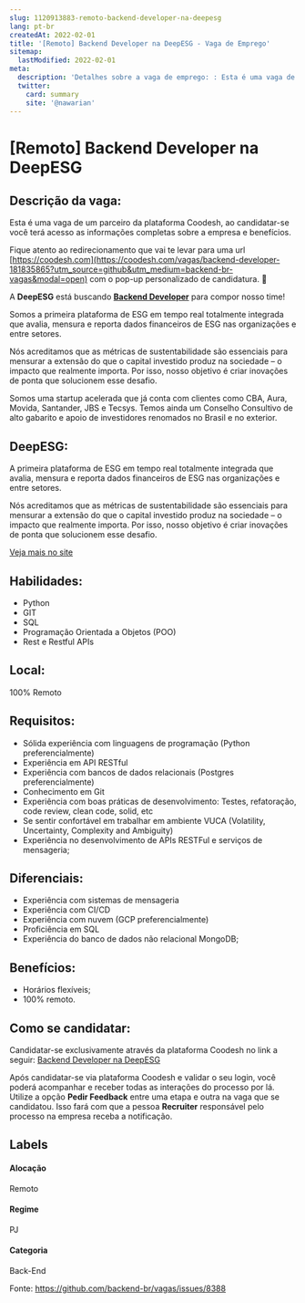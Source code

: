 ```yaml
---
slug: 1120913883-remoto-backend-developer-na-deepesg
lang: pt-br
createdAt: 2022-02-01
title: '[Remoto] Backend Developer na DeepESG - Vaga de Emprego'
sitemap:
  lastModified: 2022-02-01
meta:
  description: 'Detalhes sobre a vaga de emprego: : Esta é uma vaga de um parceiro da plataforma Coodesh, ao candidatar-se você terá acesso as informações completas sobre a empresa e benefícios.  Fique atento ao redirecionamento que vai te levar para uma url [https://coodesh.com](https://coodesh.com/vagas/backend-developer-181835865?utm_source=github&utm_medium=backend-br-vagas&modal=open) com o pop-up personalizado de candidatura. 👋 <p style="text-align:justify;">A <strong>DeepESG</strong> está buscando <strong><ins>Backend Developer</ins></strong> para compor nosso time!</p> <p>Somos a primeira plataforma de ESG em tempo real totalmente integrada que avalia, mensura e reporta dados financeiros de ESG nas organizações e entre setores.</p> <p>Nós acreditamos que as métricas de sustentabilidade são essenciais para mensurar a extensão do que o capital investido produz na sociedade – o impacto que realmente importa. Por isso, nosso objetivo é criar inovações de ponta que solucionem esse desafio.</p> <p>Somos uma startup acelerada que já conta com clientes como CBA, Aura, Movida, Santander, JBS e Tecsys. Temos ainda um Conselho Consultivo de alto gabarito e apoio de investidores renomados no Brasil e no exterior.</p> <p></p> <p style="text-align:justify;"></p> <p></p>'
  twitter:
    card: summary
    site: '@nawarian'
---
```


# [Remoto] Backend Developer na DeepESG

## Descrição da vaga: 
Esta é uma vaga de um parceiro da plataforma Coodesh, ao candidatar-se você terá acesso as informações completas sobre a empresa e benefícios.


Fique atento ao redirecionamento que vai te levar para uma url [https://coodesh.com](https://coodesh.com/vagas/backend-developer-181835865?utm_source=github&utm_medium=backend-br-vagas&modal=open) com o pop-up personalizado de candidatura. 👋
<p style="text-align:justify;">A <strong>DeepESG</strong> está buscando <strong><ins>Backend Developer</ins></strong> para compor nosso time!</p>
<p>Somos a primeira plataforma de ESG em tempo real totalmente integrada que avalia, mensura e reporta dados financeiros de ESG nas organizações e entre setores.</p>
<p>Nós acreditamos que as métricas de sustentabilidade são essenciais para mensurar a extensão do que o capital investido produz na sociedade – o impacto que realmente importa. Por isso, nosso objetivo é criar inovações de ponta que solucionem esse desafio.</p>
<p>Somos uma startup acelerada que já conta com clientes como CBA, Aura, Movida, Santander, JBS e Tecsys. Temos ainda um Conselho Consultivo de alto gabarito e apoio de investidores renomados no Brasil e no exterior.</p>
<p></p>
<p style="text-align:justify;"></p>
<p></p>

## DeepESG: 
 <p>A primeira plataforma de ESG em tempo real totalmente integrada que avalia, mensura e reporta dados financeiros de ESG nas organizações e entre setores.</p>
<p>Nós acreditamos que as métricas de sustentabilidade são essenciais para mensurar a extensão do que o capital investido produz na sociedade – o impacto que realmente importa. Por isso, nosso objetivo é criar inovações de ponta que solucionem esse desafio.</p><a href='https://coodesh.com/empresas/deepesg'>Veja mais no site</a>

 ## Habilidades: 
 - Python 
- GIT 
- SQL 
- Programação Orientada a Objetos (POO) 
- Rest e Restful APIs
## Local: 
 100% Remoto
## Requisitos: 
 - Sólida experiência com linguagens de programação (Python preferencialmente) 
- Experiência em API RESTful 
- Experiência com bancos de dados relacionais (Postgres preferencialmente) 
- Conhecimento em Git 
- Experiência com boas práticas de desenvolvimento: Testes, refatoração, code review, clean code, solid, etc 
- Se sentir confortável em trabalhar em ambiente VUCA (Volatility, Uncertainty, Complexity and Ambiguity) 
- Experiência no desenvolvimento de APIs RESTFul e serviços de mensageria;
## Diferenciais: 
 - Experiência com sistemas de mensageria 
- Experiência com CI/CD 
- Experiência com nuvem (GCP preferencialmente) 
- Proficiência em SQL 
- Experiência do banco de dados não relacional MongoDB;
## Benefícios: 
 - Horários flexíveis; 
- 100% remoto.
## Como se candidatar:
Candidatar-se exclusivamente através da plataforma Coodesh no link a seguir: [Backend Developer na DeepESG](https://coodesh.com/vagas/backend-developer-181835865?utm_source=github&utm_medium=backend-br-vagas&modal=open)


Após candidatar-se via plataforma Coodesh e validar o seu login, você poderá acompanhar e receber todas as interações do processo por lá. Utilize a opção **Pedir Feedback** entre uma etapa e outra na vaga que se candidatou. Isso fará com que a pessoa **Recruiter** responsável pelo processo na empresa receba a notificação.
## Labels
#### Alocação
Remoto
#### Regime
PJ
#### Categoria
Back-End

Fonte: https://github.com/backend-br/vagas/issues/8388